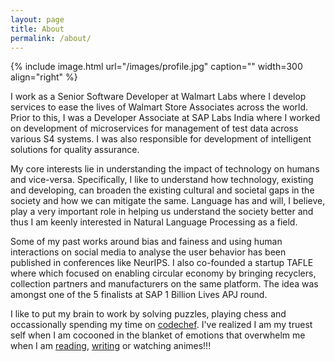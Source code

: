 ```yaml
---
layout: page
title: About
permalink: /about/
---
```


{% include image.html url="/images/profile.jpg" caption="" width=300 align="right" %}

I work as a Senior Software Developer at Walmart Labs where I develop services to ease the lives of Walmart Store Associates across the world. Prior to this, I was a Developer Associate at SAP Labs India where I worked on development of microservices for management of test data across various S4 systems. I was also responsible for development of intelligent solutions for quality assurance. 

My core interests lie in understanding the impact of technology on humans and vice-versa. Specifically, I like to understand how technology, existing and developing, can broaden the existing cultural and societal gaps in the society and how we can mitigate the same. Language has and will, I believe, play a very important role in helping us understand the society better and thus I am keenly interested in Natural Language Processing as a field.

Some of my past works around bias and fainess and using human interactions on social media to analyse the user behavior has been published in conferences like NeurIPS. I also co-founded a startup TAFLE where which focused on enabling circular economy by bringing recyclers, collection partners and manufacturers on the same platform. The idea was amongst one of the 5 finalists at SAP 1 Billion Lives APJ round.

I like to put my brain to work by solving puzzles, playing chess and occassionally spending my time on <a href = "https://www.codechef.com/users/thechange"> codechef</a>. I've realized I am my truest self when I am cocooned in the blanket of emotions that overwhelm me when I am <a href = "https://www.goodreads.com/user/show/51522882-shanya-sharma">reading</a>, <a href = "/poetry_essay/poetry/">writing</a> or watching animes!!! 